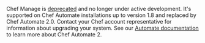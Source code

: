 Chef Manage is [deprecated](/versions/#deprecated-products-and-versions) and no
longer under active development. It's supported on Chef Automate installations
up to version 1.8 and replaced by Chef Automate 2.0. Contact your Chef account
representative for information about upgrading your system. See our
[Automate documentation](/automate/) to learn more about
Chef Automate 2.
